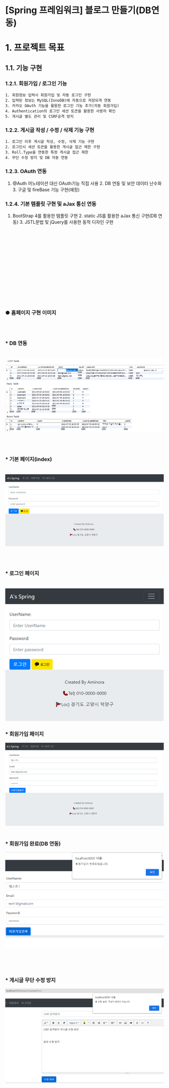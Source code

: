 [Spring 프레임워크]  블로그 만들기(DB연동)
======================

# 1. 프로젝트 목표
## 1.1. 기능 구현
### 1.2.1. 회원가입 / 로그인 기능
	1. 회원정보 입력시 회원가입 및 자동 로그인 구현 
	2. 입력된 정보는 MySQL(InnoDB)에 자동으로 저장되게 연동
	3. 카카오 OAuth 기능을 활용한 로그인 기능 추가(자동 회원가입)
	4. Authentication의 로그인 세션 토큰을 활용한 사용자 확인
	5. 게시글 별도 관리 및 CSRF공격 방지


### 1.2.2. 게시글 작성 / 수정 / 삭제 기능 구현
	1. 로그인 이후 게시글 작성, 수정, 삭제 기능 구현 
	2. 로그인시 세션 토큰을 활용한 게시글 접근 제한 구현
	3. Roll.Type을 연동한 특정 게시글 접근 제한
	4. 무단 수정 방지 및 DB 자동 연동

### 1.2.3. OAuth 연동 
  1. @Auth 어노테이션 대신 OAuth기능 직접 사용 
	2. DB 연동 및 보안 데이터 난수화
	3. 구글 및 fireBase 기능 구현(예정) 


### 1.2.4. 기본 템플릿 구현 및 aJax 통신 연동 
  1. BootStrap 4를 활용한 템플릿 구현
	2. static JS를 활용한 aJax 통신 구현(DB 연동)
	3. JSTL문법 및 jQuery를 사용한 동적 디자인 구현



<br/><br/><br/><br/><br/><br/>
===
  ### ● 홈페이지 구현 이미지

  <br/><br/>
### * DB 연동    <br/><br/>
![ex_screenshot](./RDBMS.png)    



<br/><br/>
### * 기본 페이지(index)  <br/><br/>
 ![ex_screenshot](./페이지1.png)   <br/> 


<br/><br/>
### * 로그인 페이지  <br/><br/>
  ![ex_screenshot](./페이지2.png) <br/>    

### * 회원가입 페이지  <br/>
 ![ex_screenshot](./페이지3_1.png)<br/><br/>
 ### * 회원가입 완료(DB 연동) <br/>
 ![ex_screenshot](./페이지3.png)    

<br/><br/><br/>
### * 게시글 무단 수정 방지  <br/>
   ![ex_screenshot](./공격방지.png)   <br/> 


